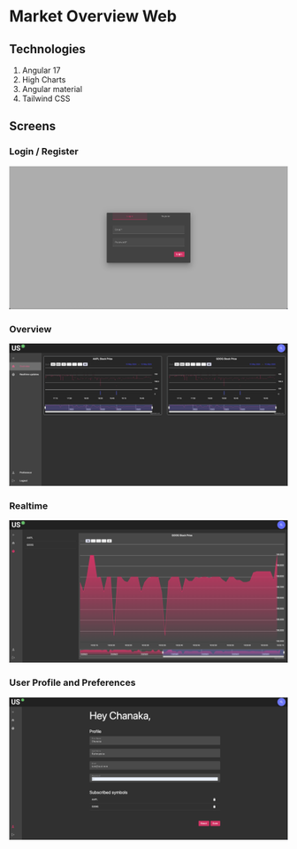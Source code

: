 # Market Overview Web

## Technologies

1. Angular 17
2. High Charts
3. Angular material
4. Tailwind CSS

## Screens

### Login / Register

![Login.png](resources/Login.png)

### Overview

![Overview.png](resources/Overview.png)

### Realtime

![Realtime.png](resources/Realtime.png)

### User Profile and Preferences

![User.png](resources/User.png)
